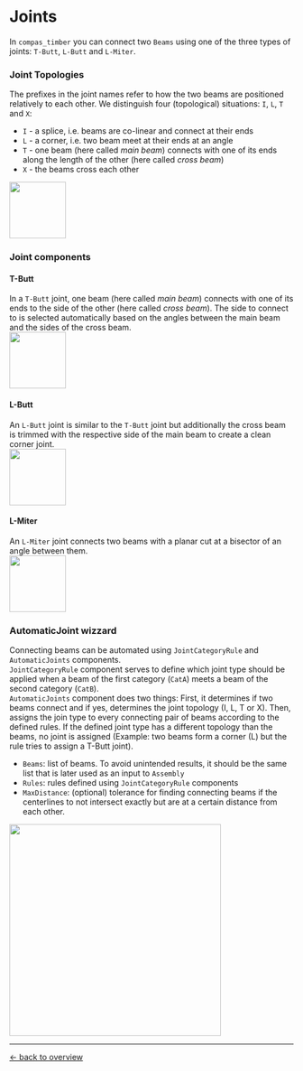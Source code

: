 # Joints

In `compas_timber` you can connect two `Beams` using one of the three types of joints: `T-Butt`, `L-Butt` and `L-Miter`.  

### Joint Topologies 

The prefixes in the joint names refer to how the two beams are positioned relatively to each other. We distinguish four (topological) situations: `I`, `L`, `T` and `X`:
* `I` - a splice, i.e. beams are co-linear and connect at their ends
* `L` - a corner, i.e. two beam meet at their ends at an angle
* `T` - one beam (here called _main beam_) connects with one of its ends along the length of the other (here called _cross beam_)
* `X` - the beams cross each other

<img src=https://user-images.githubusercontent.com/11560512/220873941-75faf74c-ceea-4999-aefb-c2e3e911055e.svg height = "100">

### Joint components

#### T-Butt
In a `T-Butt` joint, one beam (here called _main beam_) connects with one of its ends to the side of the other (here called _cross beam_). The side to connect to is selected automatically based on the angles between the main beam and the sides of the cross beam.  
<img src=https://user-images.githubusercontent.com/11560512/221683434-42d013e4-a875-48a7-8891-c37bb12fa75f.png height="100">

#### L-Butt
An `L-Butt` joint is similar to the `T-Butt` joint but additionally the cross beam is trimmed with the respective side of the main beam to create a clean corner joint.  
<img src=https://user-images.githubusercontent.com/11560512/221682027-030dbbe8-c844-4e13-b853-36c4aafcdd0f.png height = "100">

#### L-Miter
An `L-Miter` joint connects two beams with a planar cut at a bisector of an angle between them.  
<img src=https://user-images.githubusercontent.com/11560512/221681572-38556029-8ddb-41e3-9f34-dde1deb6b4fe.png height = "100">



### AutomaticJoint wizzard
Connecting beams can be automated using `JointCategoryRule` and `AutomaticJoints` components.  
`JointCategoryRule` component serves to define which joint type should be applied when a beam of the first category (`CatA`) meets a beam of the second category (`CatB`).  
`AutomaticJoints` component does two things: First, it determines if two beams connect and if yes, determines the joint topology (I, L, T or X). Then, assigns the join type to every connecting pair of beams according to the defined rules. If the defined joint type has a different topology than the beams, no joint is assigned (Example: two beams form a corner (L) but the rule tries to assign a T-Butt joint).
* `Beams`: list of beams. To avoid unintended results, it should be the same list that is later used as an input to `Assembly`
* `Rules`: rules defined using `JointCategoryRule` components
* `MaxDistance`: (optional) tolerance for finding connecting beams if the centerlines to not intersect exactly but are at a certain distance from each other.

<img src=https://user-images.githubusercontent.com/11560512/221694372-2d4e1a0f-346c-4772-8ca5-bbf0dcd20367.png height = "375">

***

[&larr; back to overview](https://github.com/gramaziokohler/compas_timber_Grasshopper_wiki)

